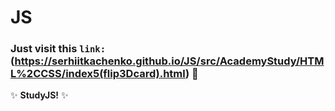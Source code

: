 # JS
### Just visit this `link:` (https://serhiitkachenko.github.io/JS/src/AcademyStudy/HTML%2CCSS/index5(flip3Dcard).html) :dash:

:sparkles: **StudyJS!** :sparkles:
